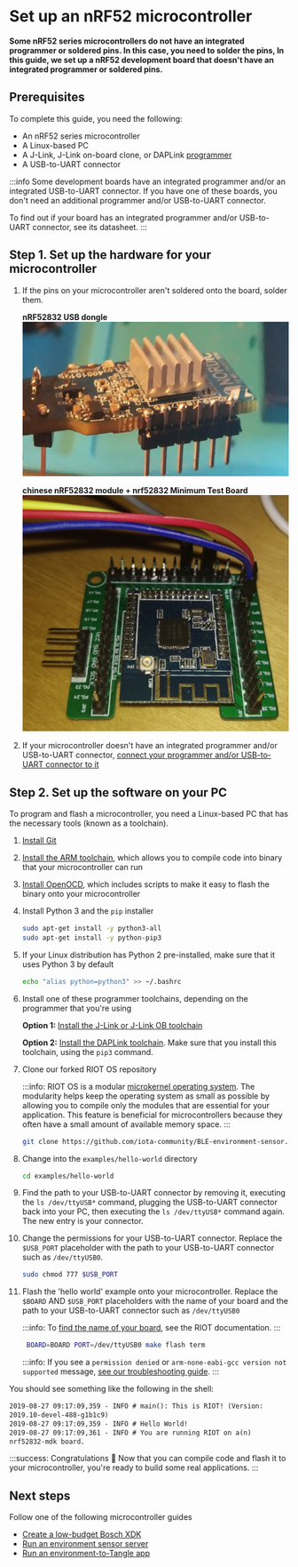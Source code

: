 # Set up an nRF52 microcontroller

**Some nRF52 series microcontrollers do not have an integrated programmer or soldered pins. In this case, you need to solder the pins, In this guide, we set up a nRF52 development board that doesn't have an integrated programmer or soldered pins.**

## Prerequisites

To complete this guide, you need the following:

- An nRF52 series microcontroller
- A Linux-based PC
- A J-Link, J-Link on-board clone, or DAPLink [programmer](https://www.engineersgarage.com/tutorials/microcontroller-programmer-burner) 
- A USB-to-UART connector

:::info
Some development boards have an integrated programmer and/or an integrated USB-to-UART connector. If you have one of these boards, you don't need an additional programmer and/or USB-to-UART connector.

To find out if your board has an integrated programmer and/or USB-to-UART connector, see its datasheet.
:::

## Step 1. Set up the hardware for your microcontroller
    
1. If the pins on your microcontroller aren't soldered onto the board, solder them.
    
    **nRF52832 USB dongle**
    ![nRF52832 USB dongle soldered pins](../images/nrf52832_usb_dongle_soldered_pins.png)
    
    **chinese nRF52832 module + nrf52832 Minimum Test Board**
    ![chinese nRF52832 minimum test board soldered](../images/nrf52_cheap_board.png)
    
2. If your microcontroller doesn't have an integrated programmer and/or USB-to-UART connector, [connect your programmer and/or USB-to-UART connector to it](../how-to-guides/connect-to-serial-interface.md)

## Step 2. Set up the software on your PC

To program and flash a microcontroller, you need a Linux-based PC that has the necessary tools (known as a toolchain).

1. [Install Git](https://help.github.com/en/articles/set-up-git)

2. [Install the ARM toolchain](https://gnu-mcu-eclipse.github.io/toolchain/arm/install/#gnulinux-1), which allows you to compile code into binary that your microcontroller can run

3. [Install OpenOCD](https://github.com/RIOT-OS/RIOT/wiki/OpenOCD), which includes scripts to make it easy to flash the binary onto your microcontroller

4. Install Python 3 and the `pip` installer

    ```bash
    sudo apt-get install -y python3-all
    sudo apt-get install -y python-pip3
    ```

5. If your Linux distribution has Python 2 pre-installed, make sure that it uses Python 3 by default

    ```bash
    echo "alias python=python3" >> ~/.bashrc
    ```

6. Install one of these programmer toolchains, depending on the programmer that you're using
 
   **Option 1:** [Install the J-Link or J-Link OB toolchain](https://gnu-mcu-eclipse.github.io/debug/jlink/install/)
    
   **Option 2:** [Install the DAPLink toolchain](https://github.com/mbedmicro/pyOCD#installing). Make sure that you install this toolchain, using the `pip3` command.

7. Clone our forked RIOT OS repository

    :::info:
    RIOT OS is a modular [microkernel operating system](https://wiki.osdev.org/Microkernel).
    The modularity helps keep the operating system as small as possible by allowing you to compile only the modules that are essential for your application. This feature is beneficial for microcontrollers because they often have a small amount of available memory space.
    :::

    ```bash
    git clone https://github.com/iota-community/BLE-environment-sensor.git
    ```

8. Change into the `examples/hello-world` directory

    ```bash
    cd examples/hello-world
    ```

9. Find the path to your USB-to-UART connector by removing it, executing the `ls /dev/ttyUSB*` command, plugging the USB-to-UART connector back into your PC, then executing the `ls /dev/ttyUSB*` command again. The new entry is your connector.

10. Change the permissions for your USB-to-UART connector. Replace the `$USB_PORT` placeholder with the path to your USB-to-UART connector such as `/dev/ttyUSB0`.

    ```bash
    sudo chmod 777 $USB_PORT
    ```

11. Flash the 'hello world' example onto your microcontroller. Replace the `$BOARD` AND `$USB_PORT` placeholders with the name of your board and the path to your USB-to-UART connector such as `/dev/ttyUSB0`

    :::info:
    To [find the name of your board](https://api.riot-os.org/group__boards.html), see the RIOT documentation.
    :::

    ```bash
     BOARD=BOARD PORT=/dev/ttyUSB0 make flash term
    ```

    :::info:
    If you see  a `permission denied` or `arm-none-eabi-gcc version not supported` message, [see our troubleshooting guide](../references/troubleshooting.md).
    :::

You should see something like the following in the shell:

```
2019-08-27 09:17:09,359 - INFO # main(): This is RIOT! (Version: 2019.10-devel-488-g1b1c9)
2019-08-27 09:17:09,359 - INFO # Hello World!
2019-08-27 09:17:09,361 - INFO # You are running RIOT on a(n) nrf52832-mdk board.
```

:::success: Congratulations :tada:
Now that you can compile code and flash it to your microcontroller, you're ready to build some real applications.
:::

## Next steps

Follow one of the following microcontroller guides

- [Create a low-budget Bosch XDK](../how-to-guides/create-a-low-budget-bosch-xdk-clone.md)
- [Run an environment sensor server](../how-to-guides/run-a-environment-sensor-and-client.md)
- [Run an environment-to-Tangle app](../how-to-guides/run-an-environment-to-tangle-app.md)



  


    
    